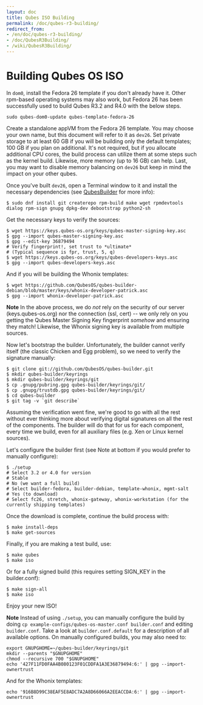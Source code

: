 ```yaml
---
layout: doc
title: Qubes ISO Building
permalink: /doc/qubes-r3-building/
redirect_from:
- /en/doc/qubes-r3-building/
- /doc/QubesR3Building/
- /wiki/QubesR3Building/
---
```


Building Qubes OS ISO
=========================

In `dom0`, install the Fedora 26 template if you don't already have it.
Other rpm-based operating systems may also work, but Fedora 26 has been successfully used to build Qubes R3.2 and R4.0 with the below steps.

~~~
sudo qubes-dom0-update qubes-template-fedora-26
~~~

Create a standalone appVM from the Fedora 26 template.
You may choose your own name, but this document will refer to it as `dev26`.
Set private storage to at least 60 GB if you will be building only the default templates; 100 GB if you plan on additional.
It's not required, but if you allocate additional CPU cores, the build process can utilize them at some steps such as the kernel build.
Likewise, more memory (up to 16 GB) can help.
Last, you may want to disable memory balancing on `dev26` but keep in mind the impact on your other qubes.

Once you've built `dev26`, open a Terminal window to it and install the necessary dependencies (see [QubesBuilder](/doc/qubes-builder/) for more info):

~~~
$ sudo dnf install git createrepo rpm-build make wget rpmdevtools dialog rpm-sign gnupg dpkg-dev debootstrap python2-sh
~~~

Get the necessary keys to verify the sources:

~~~
$ wget https://keys.qubes-os.org/keys/qubes-master-signing-key.asc
$ gpg --import qubes-master-signing-key.asc 
$ gpg --edit-key 36879494
# Verify fingerprint!, set trust to *ultimate*
# (Typical sequence is fpr, trust, 5, q)
$ wget https://keys.qubes-os.org/keys/qubes-developers-keys.asc
$ gpg --import qubes-developers-keys.asc
~~~

And if you will be building the Whonix templates:

~~~
$ wget https://github.com/QubesOS/qubes-builder-debian/blob/master/keys/whonix-developer-patrick.asc
$ gpg --import whonix-developer-patrick.asc
~~~

**Note** In the above process, we do *not* rely on the security of our server (keys.qubes-os.org) nor the connection (ssl, cert) -- we only rely on you getting the Qubes Master Signing Key fingerprint *somehow* and ensuring they match!
Likewise, the Whonix signing key is available from multiple sources.

Now let's bootstrap the builder. Unfortunately, the builder cannot verify itself (the classic Chicken and Egg problem), so we need to verify the signature manually:

~~~
$ git clone git://github.com/QubesOS/qubes-builder.git
$ mkdir qubes-builder/keyrings
$ mkdir qubes-builder/keyrings/git
$ cp .gnupg/pubring.gpg qubes-builder/keyrings/git/
$ cp .gnupg/trustdb.gpg qubes-builder/keyrings/git/
$ cd qubes-builder
$ git tag -v `git describe`
~~~

Assuming the verification went fine, we're good to go with all the rest without ever thinking more about verifying digital signatures on all the rest of the components.
The builder will do that for us for each component, every time we build, even for all auxiliary files (e.g. Xen or Linux kernel sources).

Let's configure the builder first (see Note at bottom if you would prefer to manually configure):

~~~
$ ./setup
# Select 3.2 or 4.0 for version
# Stable
# No (we want a full build)
# Select builder-fedora, builder-debian, template-whonix, mgmt-salt
# Yes (to download)
# Select fc26, stretch, whonix-gateway, whonix-workstation (for the currently shipping templates)
~~~

Once the download is complete, continue the build process with:

~~~
$ make install-deps
$ make get-sources
~~~

Finally, if you are making a test build, use:

~~~
$ make qubes
$ make iso
~~~

Or for a fully signed build (this requires setting SIGN_KEY in the builder.conf):

~~~
$ make sign-all
$ make iso
~~~

Enjoy your new ISO!


**Note** Instead of using `./setup`, you can manually configure the build by doing `cp example-configs/qubes-os-master.conf builder.conf` and editing `builder.conf`.
Take a look at `builder.conf.default` for a description of all available options.
On manually configured builds, you may also need to:

~~~
export GNUPGHOME=~/qubes-builder/keyrings/git
mkdir --parents "$GNUPGHOME"
chmod --recursive 700 "$GNUPGHOME"
echo '427F11FD0FAA4B080123F01CDDFA1A3E36879494:6:' | gpg --import-ownertrust
~~~
And for the Whonix templates:
~~~
echo '916B8D99C38EAF5E8ADC7A2A8D66066A2EEACCDA:6:' | gpg --import-ownertrust
~~~

